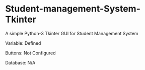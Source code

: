 # Student-management-System-Tkinter

A simple Python-3 Tkinter GUI for Student Management System

Variable: Defined

Buttons: Not Configured

Database: N/A

